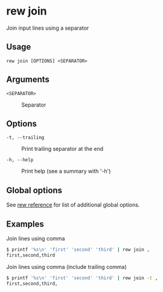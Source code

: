 # rew join

Join input lines using a separator

## Usage

```
rew join [OPTIONS] <SEPARATOR>
```

## Arguments

<dl>
<dt><code>&lt;SEPARATOR&gt;</code></dt>
<dd>

Separator
</dd>
</dl>

## Options

<dl>

<dt><code>-t, --trailing</code></dt>
<dd>

Print trailing separator at the end
</dd>

<dt><code>-h, --help</code></dt>
<dd>

Print help (see a summary with '-h')
</dd>
</dl>

## Global options

See [rew reference](rew.md#global-options) for list of additional global options.

## Examples

Join lines using comma

```sh
$ printf '%s\n' 'first' 'second' 'third' | rew join ,
first,second,third
```

Join lines using comma (include trailing comma)

```sh
$ printf '%s\n' 'first' 'second' 'third' | rew join -t ,
first,second,third,
```
